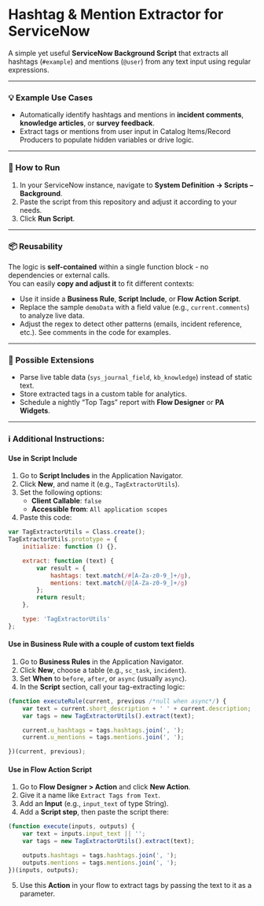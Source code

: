 # Hashtag & Mention Extractor for ServiceNow

A simple yet useful **ServiceNow Background Script** that extracts all hashtags (`#example`) and mentions (`@user`) from any text input using regular expressions.

---

### 💡 Example Use Cases
- Automatically identify hashtags and mentions in **incident comments**, **knowledge articles**, or **survey feedback**.
- Extract tags or mentions from user input in Catalog Items/Record Producers to populate hidden variables or drive logic.

---
### 🚀 How to Run
1. In your ServiceNow instance, navigate to **System Definition → Scripts – Background**.  
2. Paste the script from this repository and adjust it according to your needs.  
3. Click **Run Script**.  

---

### 📦 Reusability
The logic is **self-contained** within a single function block - no dependencies or external calls.  
You can easily **copy and adjust it** to fit different contexts:
- Use it inside a **Business Rule**, **Script Include**, or **Flow Action Script**.  
- Replace the sample `demoData` with a field value (e.g., `current.comments`) to analyze live data.  
- Adjust the regex to detect other patterns (emails, incident reference, etc.). See comments in the code for examples.  

---

### 🔧 Possible Extensions
- Parse live table data (`sys_journal_field`, `kb_knowledge`) instead of static text.  
- Store extracted tags in a custom table for analytics.  
- Schedule a nightly “Top Tags” report with **Flow Designer** or **PA Widgets**.  

---

### ℹ️ Additional Instructions:
#### Use in Script Include

1. Go to **Script Includes** in the Application Navigator.  
2. Click **New**, and name it (e.g., `TagExtractorUtils`).  
3. Set the following options:  
   - **Client Callable**: `false`  
   - **Accessible from**: `All application scopes`  
4. Paste this code:

```javascript
var TagExtractorUtils = Class.create();
TagExtractorUtils.prototype = {
    initialize: function () {},

    extract: function (text) {
        var result = {
            hashtags: text.match(/#[A-Za-z0-9_]+/g),
            mentions: text.match(/@[A-Za-z0-9_]+/g)
        };
        return result;
    },

    type: 'TagExtractorUtils'
};
```
#### Use in Business Rule with a couple of custom text fields

1. Go to **Business Rules** in the Application Navigator.  
2. Click **New**, choose a table (e.g., `sc_task`, `incident`).  
3. Set **When** to `before`, `after`, or `async` (usually `async`).  
4. In the **Script** section, call your tag-extracting logic:

```javascript
(function executeRule(current, previous /*null when async*/) {
    var text = current.short_description + ' ' + current.description;
    var tags = new TagExtractorUtils().extract(text);

    current.u_hashtags = tags.hashtags.join(', ');
    current.u_mentions = tags.mentions.join(', ');

})(current, previous);
```
#### Use in Flow Action Script

1. Go to **Flow Designer > Action** and click **New Action**.  
2. Give it a name like `Extract Tags from Text`.  
3. Add an **Input** (e.g., `input_text` of type String).  
4. Add a **Script step**, then paste the script there:

```javascript
(function execute(inputs, outputs) {
    var text = inputs.input_text || '';
    var tags = new TagExtractorUtils().extract(text);

    outputs.hashtags = tags.hashtags.join(', ');
    outputs.mentions = tags.mentions.join(', ');
})(inputs, outputs);
```
5. Use this **Action** in your flow to extract tags by passing the text to it as a parameter.
